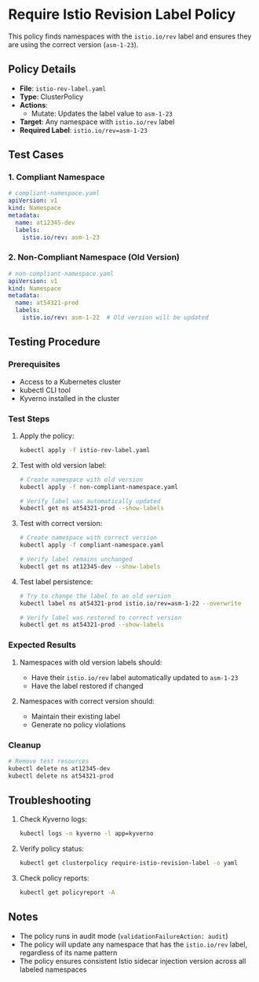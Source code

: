 # Require Istio Revision Label Policy

This policy finds namespaces with the `istio.io/rev` label and ensures they are using the correct version (`asm-1-23`).

## Policy Details

- **File**: `istio-rev-label.yaml`
- **Type**: ClusterPolicy
- **Actions**: 
  - Mutate: Updates the label value to `asm-1-23`
- **Target**: Any namespace with `istio.io/rev` label
- **Required Label**: `istio.io/rev=asm-1-23`

## Test Cases

### 1. Compliant Namespace
```yaml
# compliant-namespace.yaml
apiVersion: v1
kind: Namespace
metadata:
  name: at12345-dev
  labels:
    istio.io/rev: asm-1-23
```

### 2. Non-Compliant Namespace (Old Version)
```yaml
# non-compliant-namespace.yaml
apiVersion: v1
kind: Namespace
metadata:
  name: at54321-prod
  labels:
    istio.io/rev: asm-1-22  # Old version will be updated
```

## Testing Procedure

### Prerequisites
- Access to a Kubernetes cluster
- kubectl CLI tool
- Kyverno installed in the cluster

### Test Steps

1. Apply the policy:
   ```bash
   kubectl apply -f istio-rev-label.yaml
   ```

2. Test with old version label:
   ```bash
   # Create namespace with old version
   kubectl apply -f non-compliant-namespace.yaml
   
   # Verify label was automatically updated
   kubectl get ns at54321-prod --show-labels
   ```

3. Test with correct version:
   ```bash
   # Create namespace with correct version
   kubectl apply -f compliant-namespace.yaml
   
   # Verify label remains unchanged
   kubectl get ns at12345-dev --show-labels
   ```

4. Test label persistence:
   ```bash
   # Try to change the label to an old version
   kubectl label ns at54321-prod istio.io/rev=asm-1-22 --overwrite
   
   # Verify label was restored to correct version
   kubectl get ns at54321-prod --show-labels
   ```

### Expected Results

1. Namespaces with old version labels should:
   - Have their `istio.io/rev` label automatically updated to `asm-1-23`
   - Have the label restored if changed

2. Namespaces with correct version should:
   - Maintain their existing label
   - Generate no policy violations

### Cleanup

```bash
# Remove test resources
kubectl delete ns at12345-dev
kubectl delete ns at54321-prod
```

## Troubleshooting

1. Check Kyverno logs:
   ```bash
   kubectl logs -n kyverno -l app=kyverno
   ```

2. Verify policy status:
   ```bash
   kubectl get clusterpolicy require-istio-revision-label -o yaml
   ```

3. Check policy reports:
   ```bash
   kubectl get policyreport -A
   ```

## Notes

- The policy runs in audit mode (`validationFailureAction: audit`)
- The policy will update any namespace that has the `istio.io/rev` label, regardless of its name pattern
- The policy ensures consistent Istio sidecar injection version across all labeled namespaces
